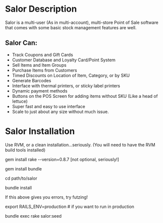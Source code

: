 # Salor Description



Salor is a multi-user (As in multi-account),
multi-store Point of Sale software that comes with
some basic stock management features are well.

## Salor Can:

* Track Coupons and Gift Cards
* Customer Database and Loyalty Card/Point System
* Sell Items and Item Groups
* Purchase Items from Customers
* Timed Discounts on Location of Item, Category, or by SKU
* Generate Barcodes
* Interface with thermal printers, or sticky label printers
* Dynamic payment methods
* Buttons on the POS Screen for adding items without SKU (Like a head of lettuce)
* Super fast and easy to use interface
* Scale to just about any size without much issue.

# Salor Installation

Use RVM, or a clean installation...seriously. (You will need to have the RVM build tools installed)

gem install rake --version=0.8.7 [not optional, seriously!]

gem install bundle

cd path/to/salor

bundle install

If this above gives you errors, try futzing!

export RAILS_ENV=production # if you want to run in production

bundle exec rake salor:seed
